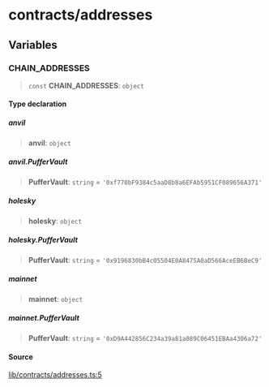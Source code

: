 # contracts/addresses

## Variables

### CHAIN\_ADDRESSES

> `const` **CHAIN\_ADDRESSES**: `object`

#### Type declaration

##### anvil

> **anvil**: `object`

##### anvil.PufferVault

> **PufferVault**: `string` = `'0xf770bF9384c5aaD8b8a6EFAb5951CF089656A371'`

##### holesky

> **holesky**: `object`

##### holesky.PufferVault

> **PufferVault**: `string` = `'0x9196830bB4c05504E0A8475A0aD566AceEB6BeC9'`

##### mainnet

> **mainnet**: `object`

##### mainnet.PufferVault

> **PufferVault**: `string` = `'0xD9A442856C234a39a81a089C06451EBAa4306a72'`

#### Source

[lib/contracts/addresses.ts:5](https://github.com/PufferFinance/puffer-sdk/blob/5557be5ea2c0089143f3eff2c5867a79ad5c3a08/lib/contracts/addresses.ts#L5)
